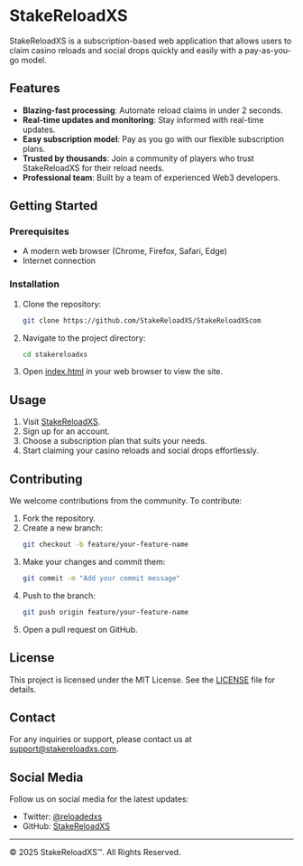# StakeReloadXS

StakeReloadXS is a subscription-based web application that allows users to claim casino reloads and social drops quickly and easily with a pay-as-you-go model.




## Features

- **Blazing-fast processing**: Automate reload claims in under 2 seconds.
- **Real-time updates and monitoring**: Stay informed with real-time updates.
- **Easy subscription model**: Pay as you go with our flexible subscription plans.
- **Trusted by thousands**: Join a community of players who trust StakeReloadXS for their reload needs.
- **Professional team**: Built by a team of experienced Web3 developers.

## Getting Started

### Prerequisites

- A modern web browser (Chrome, Firefox, Safari, Edge)
- Internet connection

### Installation

1. Clone the repository:
    ```bash
    git clone https://github.com/StakeReloadXS/StakeReloadXScom
    ```

2. Navigate to the project directory:
    ```bash
    cd stakereloadxs
    ```

3. Open [index.html](http://_vscodecontentref_/1) in your web browser to view the site.

## Usage

1. Visit [StakeReloadXS](https://stakereloadxs.com).
2. Sign up for an account.
3. Choose a subscription plan that suits your needs.
4. Start claiming your casino reloads and social drops effortlessly.

## Contributing

We welcome contributions from the community. To contribute:

1. Fork the repository.
2. Create a new branch:
    ```bash
    git checkout -b feature/your-feature-name
    ```
3. Make your changes and commit them:
    ```bash
    git commit -m "Add your commit message"
    ```
4. Push to the branch:
    ```bash
    git push origin feature/your-feature-name
    ```
5. Open a pull request on GitHub.

## License

This project is licensed under the MIT License. See the [LICENSE](http://_vscodecontentref_/2) file for details.

## Contact

For any inquiries or support, please contact us at [support@stakereloadxs.com](mailto:support@stakereloadxs.com).

## Social Media

Follow us on social media for the latest updates:

- Twitter: [@reloadedxs](https://twitter.com/reloadedxs)
- GitHub: [StakeReloadXS](https://github.com/stakereloadxs/stakereloadxs)

---

© 2025 StakeReloadXS™. All Rights Reserved.
